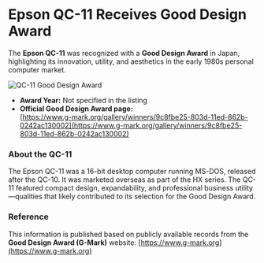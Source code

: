 # Epson QC-11 Receives Good Design Award

The **Epson QC-11** was recognized with a **Good Design Award** in Japan, highlighting its innovation, utility, and aesthetics in the early 1980s personal computer market.

![QC-11 Good Design Award](https://www.g-mark.org/gallery/uploads/2023/04/6423be308f1ee.jpg)

- **Award Year:** Not specified in the listing  
- **Official Good Design Award page:**  
  [https://www.g-mark.org/gallery/winners/9c8fbe25-803d-11ed-862b-0242ac130002](https://www.g-mark.org/gallery/winners/9c8fbe25-803d-11ed-862b-0242ac130002)

### About the QC-11

The Epson QC-11 was a 16-bit desktop computer running MS-DOS, released after the QC-10. It was marketed overseas as part of the HX series. The QC-11 featured compact design, expandability, and professional business utility—qualities that likely contributed to its selection for the Good Design Award.

### Reference

This information is published based on publicly available records from the **Good Design Award (G-Mark)** website:
[https://www.g-mark.org](https://www.g-mark.org)

